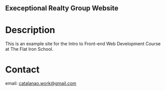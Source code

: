 Execeptional Realty Group Website
---
# Description

This is an example site for the Intro to Front-end Web Development Course at The Flat Iron School.

# Contact 

email: catalanao.work@gmail.com